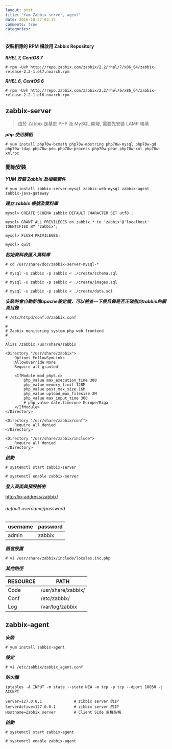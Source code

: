 ```yaml
---
layout: post
title: 'Yum Zabbix server, agent'
date: 2016-10-27 02:13
comments: true
categories: 
---
```

#### 安裝相應的 RPM 檔啟用 Zabbix Repository

***RHEL 7, CentOS 7***

`# rpm -Uvh http://repo.zabbix.com/zabbix/2.2/rhel/7/x86_64/zabbix-release-2.2-1.el7.noarch.rpm`

***RHEL 6, CentOS 6***

`# rpm -Uvh http://repo.zabbix.com/zabbix/2.2/rhel/6/x86_64/zabbix-release-2.2-1.el6.noarch.rpm`

## zabbix-server
>由於 Zabbix 是基於 PHP 及 MySQL 開發, 需要先安裝 LAMP 環境

***php 使用模組***

`# yum install php70w-bcmath php70w-mbstring php70w-mysql php70w-gd php70w-ldap php70w-pdo php70w-process php70w-pear php70w-xml php70w-xmlrpc`

### 開始安裝

***YUM 安裝 Zabbix 及相關套件***

`# yum install zabbix-server-mysql zabbix-web-mysql zabbix-agent zabbix-java-gateway`

***建立 zabbix 帳號及資料庫***

`mysql> CREATE SCHEMA zabbix DEFAULT CHARACTER SET utf8 ;`

`mysql> GRANT ALL PRIVILEGES on zabbix.* to 'zabbix'@'localhost' IDENTIFIED BY 'zabbix';`

`mysql> FLUSH PRIVILEGES;`

`mysql> quit`

***初始資料表匯入資料庫***

`# cd /usr/share/doc/zabbix-server-mysql-*`

`# mysql -u zabbix -p zabbix < ./create/schema.sql`

`# mysql -u zabbix -p zabbix < ./create/images.sql`

`# mysql -u zabbix -p zabbix < ./create/data.sql`

***安裝時會自動新增apache設定檔，可以檢查一下根目錄是否正確指向zabbix的網頁目錄***

`# /etc/httpd/conf.d/zabbix.conf`

```
#
# Zabbix monitoring system php web frontend
#

Alias /zabbix /usr/share/zabbix

<Directory "/usr/share/zabbix">
    Options FollowSymLinks
    AllowOverride None
    Require all granted

    <IfModule mod_php5.c>
        php_value max_execution_time 300
        php_value memory_limit 128M
        php_value post_max_size 16M
        php_value upload_max_filesize 2M
        php_value max_input_time 300
        # php_value date.timezone Europe/Riga
    </IfModule>
</Directory>

<Directory "/usr/share/zabbix/conf">
    Require all denied
</Directory>

<Directory "/usr/share/zabbix/include">
    Require all denied
</Directory>
```

***啟動***

`# systemctl start zabbix-server`

`# systemctl enable zabbix-server`

***登入頁面與預設帳密***

[http://ip-address/zabbix/](http://ip-address/zabbix/)

######   default username/password
| username | password |
|---|---|
| admin| zabbix |


***語言設置***

`# vi /usr/share/zabbix/include/locales.inc.php`

***其他路徑***

|RESOURCE|PATH|
|---|---|
|Code|/usr/share/zabbix/|
|Conf | /etc/zabbix/ |
|Log| /var/log/zabbix |

## zabbix-agent

***安裝***

`# yum install zabbix-agent`

***設定***

`# vi /etc/zabbix/zabbix_agent.conf`

***防火牆***

`iptables -A INPUT -m state --state NEW -m tcp -p tcp --dport 10050 -j ACCEPT`

```
Server=127.0.0.1              # zibbix server 的IP
ServerActive=127.0.0.1        # zibbix server 的IP
Hostname=Zabbix server        # Client Side 主機名稱
```

***啟動***

`# systemctl start zabbix-agent`

`# systemctl enable zabbix-agent`